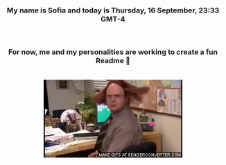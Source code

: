 


<div align="center">
<h3 >My name is Sofia and today is Thursday, 16 September, 23:33 GMT-4</h3><br>
<h3 >For now, me and my personalities are working to create a fun Readme 👋
</h3><br>
<img src='img/dwight.gif' alt='working...'/>
</div>
